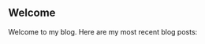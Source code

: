 ## Welcome

<span data-lift="if?extra_true=has_blog">Welcome to my blog.  Here are my most recent blog posts:</span>

<div data-lift="if?extra_true=has_blog">
      <div data-lift="blog.simple"></div>
</div>

[title: Home]: /
